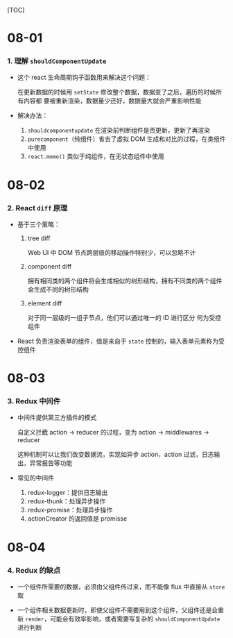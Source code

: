 [TOC]

# 08-01

### 1. 理解 `shouldComponentUpdate`

* 这个 react 生命周期钩子函数用来解决这个问题：

  在更新数据的时候用 `setState` 修改整个数据，数据变了之后，遍历的时候所有内容都 要被重新渲染，数据量少还好，数据量大就会严重影响性能

* 解决办法：

  1. `shouldcomponentupdate` 在渲染前判断组件是否更新，更新了再渲染
  2. `purecomponent`（纯组件）省去了虚拟 DOM 生成和对比的过程，在类组件中使用
  3. `react.memo()` 类似于纯组件，在无状态组件中使用



# 08-02

### 2. React `diff` 原理

* 基于三个策略： 

  1. tree diff

     Web UI 中 DOM 节点跨层级的移动操作特别少，可以忽略不计

  2. component diff

     拥有相同类的两个组件将会生成相似的树形结构，拥有不同类的两个组件会生成不同的树形结构

  3. element diff

     对于同一层级的一组子节点，他们可以通过唯一的 ID 进行区分 何为受控组件

* React 负责渲染表单的组件，值是来自于 `state` 控制的，输入表单元素称为受控组件



# 08-03

### 3. Redux 中间件

* 中间件提供第三方插件的模式

  自定义拦截 action -> reducer 的过程，变为 action -> middlewares -> reducer

  这种机制可以让我们改变数据流，实现如异步 action，action 过滤，日志输出，异常报告等功能

* 常见的中间件

  1. redux-logger：提供日志输出
  2. redux-thunk：处理异步操作
  3. redux-promise：处理异步操作
  4. actionCreator 的返回值是 promisse



# 08-04

### 4. Redux 的缺点

* 一个组件所需要的数据，必须由父组件传过来，而不能像 flux 中直接从 `store` 取

* 一个组件相关数据更新时，即使父组件不需要用到这个组件，父组件还是会重新 `render`，可能会有效率影响，或者需要写复杂的 `shouldComponentUpdate` 进行判断